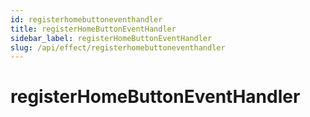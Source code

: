 ```yaml
---
id: registerhomebuttoneventhandler
title: registerHomeButtonEventHandler
sidebar_label: registerHomeButtonEventHandler
slug: /api/effect/registerhomebuttoneventhandler
---
```


# registerHomeButtonEventHandler